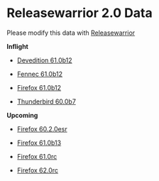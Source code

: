 

Releasewarrior 2.0 Data
=======================

Please modify this data with [Releasewarrior](https://github.com/mozilla-releng/releasewarrior-2.0)

**Inflight**

* [Devedition 61.0b12](/inflight/devedition/devedition-devedition-61.0b12.md)

* [Fennec 61.0b12](/inflight/fennec/fennec-beta-61.0b12.md)

* [Firefox 61.0b12](/inflight/firefox/firefox-beta-61.0b12.md)

* [Thunderbird 60.0b7](/inflight/thunderbird/thunderbird-beta-60.0b7.md)

**Upcoming**

* [Firefox 60.2.0esr](/upcoming/firefox/firefox-esr60-60.2.0esr.md)

* [Firefox 61.0b13](/upcoming/firefox/firefox-beta-61.0b13.md)

* [Firefox 61.0rc](/upcoming/firefox/firefox-release-rc-61.0rc.md)

* [Firefox 62.0rc](/upcoming/firefox/firefox-release-rc-62.0rc.md)

